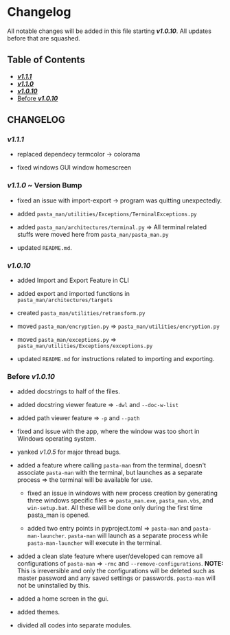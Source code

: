 # Changelog

All notable changes will be added in this file starting **_v1.0.10_**. All updates before that are squashed.

## Table of Contents

- [**_v1.1.1_**](#v111)
- [**_v1.1.0_**](#v110--version-bump)
- [**_v1.0.10_**](#v1010)
- [Before **_v1.0.10_**](#before-v1010)

## CHANGELOG

### _v1.1.1_

- replaced dependecy termcolor -> colorama

- fixed windows GUI window homescreen

### _v1.1.0_ ~ Version Bump

- fixed an issue with import-export -> program was quitting unexpectedly.

- added `pasta_man/utilities/Exceptions/TerminalExceptions.py`

- added `pasta_man/architectures/terminal.py` => All terminal related stuffs were moved here from `pasta_man/pasta_man.py`

- updated `README.md`.

### _v1.0.10_

- added Import and Export Feature in CLI

- added export and imported functions in `pasta_man/architectures/targets`

- created `pasta_man/utilities/retransform.py`

- moved `pasta_man/encryption.py` => `pasta_man/utilities/encryption.py`

- moved `pasta_man/exceptions.py` => `pasta_man/utilities/Exceptions/exceptions.py`

- updated `README.md` for instructions related to importing and exporting.

### Before _v1.0.10_

- added docstrings to half of the files.

- added docstring viewer feature => `-dwl` and `--doc-w-list`

- added path viewer feature => `-p` and `--path`

- fixed and issue with the app, where the window was too short in Windows operating system.

- yanked _v1.0.5_ for major thread bugs.

- added a feature where calling `pasta-man` from the terminal, doesn't associate `pasta-man` with the terminal, but launches as a separate process => the terminal will be available for use.
  - fixed an issue in windows with new process creation by generating three windows specific files => `pasta_man.exe`, `pasta_man.vbs`, and `win-setup.bat`. All these will be done only during the first time pasta_man is opened.

  - added two entry points in pyproject.toml => `pasta-man` and `pasta-man-launcher`. `pasta-man` will launch as a separate process while `pasta-man-launcher` will execute in the terminal.

- added a clean slate feature where user/developed can remove all configurations of `pasta-man` => `-rmc` and `--remove-configurations`. **NOTE:** This is irreversible and only the configurations will be deleted such as master password and any saved settings or passwords. `pasta-man` will not be uninstalled by this.

- added a home screen in the gui.

- added themes.

- divided all codes into separate modules.

